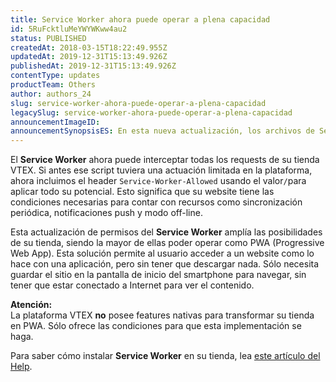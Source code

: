 ```yaml
---
title: Service Worker ahora puede operar a plena capacidad
id: 5RuFcktluMeYWYWKww4au2
status: PUBLISHED
createdAt: 2018-03-15T18:22:49.955Z
updatedAt: 2019-12-31T15:13:49.926Z
publishedAt: 2019-12-31T15:13:49.926Z
contentType: updates
productTeam: Others
author: authors_24
slug: service-worker-ahora-puede-operar-a-plena-capacidad
legacySlug: service-worker-ahora-puede-operar-a-plena-capacidad
announcementImageID: 
announcementSynopsisES: En esta nueva actualización, los archivos de Service Worker ahora pueden interceptar requests de toda su tienda.
---
```


El __Service Worker__ ahora puede interceptar todas los requests de su tienda VTEX. Si antes ese script tuviera una actuación limitada en la plataforma, ahora incluimos el header `Service-Worker-Allowed` usando el valor` / `para aplicar todo su potencial. Esto significa que su website tiene las condiciones necesarias para contar con recursos como sincronización periódica, notificaciones push y modo off-line.

Esta actualización de permisos del __Service Worker__ amplía las posibilidades de su tienda, siendo la mayor de ellas poder operar como PWA (Progressive Web App). Esta solución permite al usuario acceder a un website como lo hace con una aplicación, pero sin tener que descargar nada. Sólo necesita guardar el sitio en la pantalla de inicio del smartphone para navegar, sin tener que estar conectado a Internet para ver el contenido.

<div class="alert alert-warning">
<strong>Atención:</strong><br>
La plataforma VTEX <strong>no</strong> posee features nativas para transformar su tienda en PWA. Sólo ofrece las condiciones para que esta implementación se haga.
</div>

Para saber cómo instalar __Service Worker__ en su tienda, lea [este artículo del Help](/es/tutorial/como-instalar-un-service-worker).

